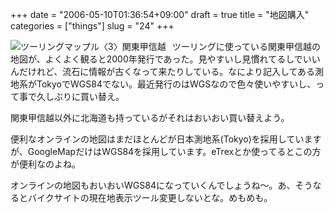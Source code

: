 +++
date = "2006-05-10T01:36:54+09:00"
draft = true
title = "地図購入"
categories = ["things"]
slug = "24"
+++

<a href="http://www.amazon.co.jp/exec/obidos/redirect?tag=kerurudigit-22%26link_code=xm2%26camp=2025%26creative=165953%26path=http://www.amazon.co.jp/gp/redirect.html%253fASIN=4398655735%2526tag=kerurudigit-22%2526lcode=xm2%2526cID=2025%2526ccmID=165953%2526location=/o/ASIN/4398655735%25253FSubscriptionId=0W2M95T4BBVMQ3F671G2" title="View product details at Amazon"><img src="" style="float: left; margin: 0 10px 0 0;" alt="ツーリングマップル〈3〉関東甲信越" /></a>
ツーリングに使っている関東甲信越の地図が、よくよく観ると2000年発行であった。見やすいし見慣れてるしでいいんだけれど、流石に情報が古くなって来たりしている。なにより記入してある測地系がTokyoでWGS84でない。最近発行のはWGSなので色々使いやすいし、って事で久しぶりに買い替え。

関東甲信越以外に北海道も持っているがそれはおいおい買い替えよう。

便利なオンラインの地図はまだほとんどが日本測地系(Tokyo)を採用していますが、GoogleMapだけはWGS84を採用しています。eTrexとか使ってるとこの方が便利なのよね。

オンラインの地図もおいおいWGS84になっていくんでしょうね〜。あ、そうなるとバイクサイトの現在地表示ツール変更しないとな。めもめも。
